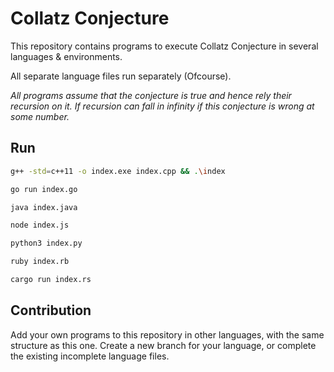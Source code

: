 # Collatz Conjecture

This repository contains programs to execute Collatz Conjecture in several languages & environments.

All separate language files run separately (Ofcourse).

_All programs assume that the conjecture is true and hence rely their recursion on it. If recursion can fall in infinity if this conjecture is wrong at some number._

## Run

```bash
g++ -std=c++11 -o index.exe index.cpp && .\index
```

```bash
go run index.go
```

```bash
java index.java
```

```bash
node index.js
```

```bash
python3 index.py
```

```bash
ruby index.rb
```

```bash
cargo run index.rs
```

## Contribution

Add your own programs to this repository in other languages, with the same structure as this one. Create a new branch for your language, or complete the existing incomplete language files.
